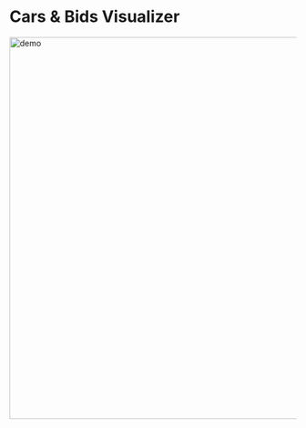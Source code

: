 # Cars & Bids Visualizer

<img width="671" alt="demo" src="https://user-images.githubusercontent.com/8991960/156512859-83fc7675-dc82-4c8e-85f1-03d4c0542790.png">
